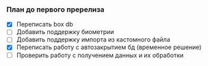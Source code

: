 ### План до первого пререлиза

- [x] Переписать box db
- [ ] Добавить поддержку биометрии
- [ ] Добавить поддержку импорта из кастомного файла
- [x] Переписать работу с автозакрытием бд (временное решение)
- [ ] Проверить работу с получением данных и их обработки